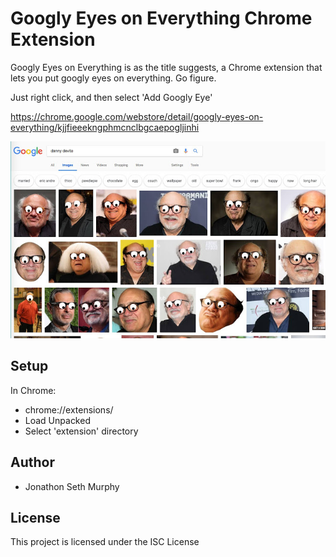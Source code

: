 # Googly Eyes on Everything Chrome Extension

Googly Eyes on Everything is as the title suggests, a Chrome extension that lets you put googly eyes on everything. Go figure.

Just right click, and then select 'Add Googly Eye'

https://chrome.google.com/webstore/detail/googly-eyes-on-everything/kjjfieeekngphmcnclbgcaepogljinhi

![alt text](img/unnamed.jpg?raw=true "Title")

## Setup

In Chrome:
* chrome://extensions/
* Load Unpacked
* Select 'extension' directory

## Author

* Jonathon Seth Murphy

## License

This project is licensed under the ISC License
